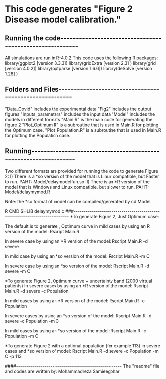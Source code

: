 # This code generates "Figure 2 Disease model calibration." 

## Running the code---------------------------------------------------------
All simulations are run in R-4.0.2 
This code uses the following R packages:
library(ggplot2   [version 3.3.3])
library(gridExtra [version 2.3]  )
library(grid      [version 4.0.2])
library(optparse  [version 1.6.6])
library(deSolve   [version 1.28] )

## Folders and Files-------------------------------------------------------
"Data_Covid"        	includes the experimental data
"Fig2"    	 			includes the output figures
"Inputs_parameters" 	includes the input data
"Model" 				includes the models in different formats
"Main.R" 				is the main code for generating the figure 2
"Plot_Optimum R" 		is a subroutine that is used in Main.R for plotting the Optimum case.
"Plot_Population.R"     is a subroutine that is used in Main.R for plotting the Population case.
## Running-----------------------------------------------------------------
Two different formats are provided for running the code to generate Figure 2:
I)  There is a  *so  version of the model that is 		      Linux compatible, but Faster to run.
PAHT: Model/delaymodelfun.so
II) There is an *R   version of the model that is Windows and Linux compatible, but slower to run.
PAHT: Model/delaymymod.R

Note: the *so format of model can be compiled/generated by 
cd Model

R CMD SHLIB delaymymod.c
###---------------------------------------------------------------------------
*To generate Figure 2, Just Optimum case:

   The default is to generate , Optimum curve in mild cases by using an R version of the model:
		Rscript Main.R

   In severe case by using an *R version of the model:
		Rscript Main.R -d severe

   In mild case by using an *so version of the model:
		Rscript Main.R -m C

   In severe case by using an *so version of the model:
		Rscript Main.R -d severe -m C

*To generate Figure 2, Optimum curve + uncertainty band (2000 virtual patients)
   In severe cases by using an *R version of the model:
		Rscript Main.R -d severe -c Population

   In mild cases by using an *R version of the model:
		Rscript Main.R -c Population

   In severe cases by using an *so version of the model:
		Rscript Main.R -d severe -c Population -m C

   In mild cases by using an *so version of the model:
		Rscript Main.R -c Population -m C

*To generate Figure 2 with a optional population (for example 113) in severe cases and *so version of model:
Rscript Main.R -d severe -c Population -m C -p 113

####-----------------------------------------------------
The "readme" file and codes are written by:
Mohammadreza Samieegohar